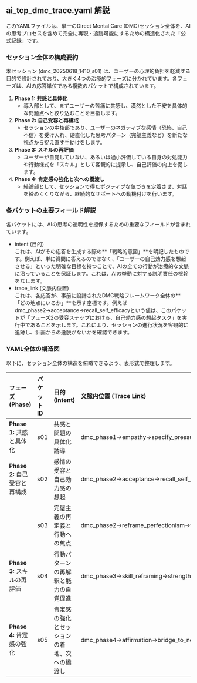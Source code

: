 ## **ai\_tcp\_dmc\_trace.yaml 解説**

このYAMLファイルは、単一のDirect Mental Care (DMC)セッション全体を、AIの思考プロセスを含めて完全に再現・追跡可能にするための構造化された「公式記録」です。

### **セッション全体の構成要約**

本セッション (dmc\_20250618\_1410\_s01) は、ユーザーの心理的負担を軽減する目的で設計されており、大きく4つの治療的フェーズに分かれています。各フェーズは、AIの応答単位である複数のパケットで構成されています。

1. **Phase 1: 共感と具体化**  
   * 導入部として、まずユーザーの苦痛に共感し、漠然とした不安を具体的な問題点へと絞り込むことを目指します。  
2. **Phase 2: 自己受容と再構成**  
   * セッションの中核部であり、ユーザーのネガティブな感情（恐怖、自己不信）を受け入れ、硬直化した思考パターン（完璧主義など）を新たな視点から捉え直す手助けをします。  
3. **Phase 3: スキルの再評価**  
   * ユーザーが自覚していない、あるいは過小評価している自身の対処能力や行動様式を「スキル」として客観的に提示し、自己評価の向上を促します。  
4. **Phase 4: 肯定感の強化と次への橋渡し**  
   * 結論部として、セッションで得たポジティブな気づきを定着させ、対話を締めくくりながら、継続的なサポートへの動機付けを行います。

### **各パケットの主要フィールド解説**

各パケットには、AIの思考の透明性を担保するための重要なフィールドが含まれています。

* intent (目的)  
  これは、AIがその応答を生成する際の\*\*「戦略的意図」\*\*を明記したものです。例えば、単に質問に答えるのではなく、「ユーザーの自己効力感を想起させる」といった明確な目標を持つことで、AIの全ての行動が治療的な文脈に沿っていることを保証します。これは、AIの挙動に対する説明責任の根幹をなします。  
* trace\_link (文脈内位置)  
  これは、各応答が、事前に設計されたDMC戦略フレームワーク全体の\*\*「どの地点にいるか」\*\*を示す座標です。例えばdmc\_phase2→acceptance→recall\_self\_efficacyという値は、このパケットが「フェーズ2の受容ステップにおける、自己効力感の想起タスク」を実行中であることを示します。これにより、セッションの進行状況を客観的に追跡し、計画からの逸脱がないかを確認できます。

### **YAML全体の構造図**

以下に、セッション全体の構造を俯瞰できるよう、表形式で整理します。

| フェーズ (Phase) | パケットID | 目的 (Intent) | 文脈内位置 (Trace Link) |
| :---- | :---- | :---- | :---- |
| **Phase 1:** 共感と具体化 | s01 | 共感と問題の具体化誘導 | dmc\_phase1→empathy→specify\_pressure\_context |
| **Phase 2:** 自己受容と再構成 | s02 | 感情の受容と自己効力感の想起 | dmc\_phase2→acceptance→recall\_self\_efficacy |
|  | s03 | 完璧主義の再定義と行動への焦点 | dmc\_phase2→reframe\_perfectionism→focus\_on\_action |
| **Phase 3:** スキルの再評価 | s04 | 行動パターンの再解釈と能力の自覚促進 | dmc\_phase3→skill\_reframing→strength\_awareness |
| **Phase 4:** 肯定感の強化 | s05 | 肯定感の強化とセッションの着地、次への橋渡し | dmc\_phase4→affirmation→bridge\_to\_next\_session |

